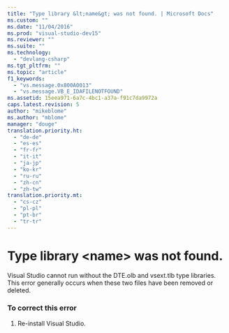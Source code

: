 ```yaml
---
title: "Type library &lt;name&gt; was not found. | Microsoft Docs"
ms.custom: ""
ms.date: "11/04/2016"
ms.prod: "visual-studio-dev15"
ms.reviewer: ""
ms.suite: ""
ms.technology: 
  - "devlang-csharp"
ms.tgt_pltfrm: ""
ms.topic: "article"
f1_keywords: 
  - "vs.message.0x800A0013"
  - "vs.message.VB_E_IDAFILENOTFOUND"
ms.assetid: 15eea971-6a7c-4bc1-a37a-f91c7da9972a
caps.latest.revision: 5
author: "mikeblome"
ms.author: "mblome"
manager: "douge"
translation.priority.ht: 
  - "de-de"
  - "es-es"
  - "fr-fr"
  - "it-it"
  - "ja-jp"
  - "ko-kr"
  - "ru-ru"
  - "zh-cn"
  - "zh-tw"
translation.priority.mt: 
  - "cs-cz"
  - "pl-pl"
  - "pt-br"
  - "tr-tr"
---
```

# Type library &lt;name&gt; was not found.
Visual Studio cannot run without the DTE.olb and vsext.tlb type libraries. This error generally occurs when these two files have been removed or deleted.  
  
### To correct this error  
  
1.  Re-install Visual Studio.